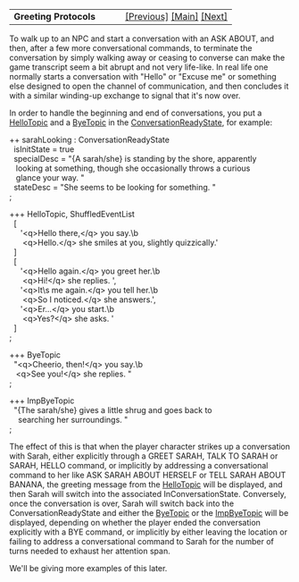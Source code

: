 <table width="100%" data-border="0" data-cellspacing="0"
data-cellpadding="3" data-bgcolor="#C0C0C0">
<colgroup>
<col style="width: 50%" />
<col style="width: 50%" />
</colgroup>
<tbody>
<tr>
<td style="text-align: left;"><strong>Greeting Protocols<br />
</strong></td>
<td style="text-align: right;"><a
href="conversationreadystate.htm">[Previous]</a> <a
href="generalintroduction.htm">[Main]</a> <a
href="topicentry.htm">[Next]</a></td>
</tr>
</tbody>
</table>

  
To walk up to an NPC and start a conversation with an ASK ABOUT, and
then, after a few more conversational commands, to terminate the
conversation by simply walking away or ceasing to converse can make the
game transcript seem a bit abrupt and not very life-like. In real life
one normally starts a conversation with "Hello" or "Excuse me" or
something else designed to open the channel of communication, and then
concludes it with a similar winding-up exchange to signal that it's now
over.  
  
In order to handle the beginning and end of conversations, you put a
[HelloTopic](hellotopic.htm) and a [ByeTopic](byetopic.htm) in the
[ConversationReadyState](conversationreadystate.htm), for example:  
  
++ sarahLooking : ConversationReadyState  
  isInitState = true  
  specialDesc = "{A sarah/she} is standing by the shore, apparently  
   looking at something, though she occasionally throws a curious  
   glance your way. "  
  stateDesc = "She seems to be looking for something. "  
;  
  
+++ HelloTopic, ShuffledEventList  
  \[   
     '\<q\>Hello there,\</q\> you say.\b  
      \<q\>Hello.\</q\> she smiles at you, slightly quizzically.'  
  \]  
  \[  
     '\<q\>Hello again.\</q\> you greet her.\b  
      \<q\>Hi!\</q\> she replies. ',  
     '\<q\>It\\s me again.\</q\> you tell her.\b  
      \<q\>So I noticed.\</q\> she answers.',  
     '\<q\>Er...\</q\> you start.\b  
      \<q\>Yes?\</q\> she asks. '    
  \]  
;  
  
+++ ByeTopic  
  "\<q\>Cheerio, then!\</q\> you say.\b  
   \<q\>See you!\</q\> she replies. "  
;  
  
  
+++ ImpByeTopic  
  "{The sarah/she} gives a little shrug and goes back to  
    searching her surroundings. "  
;  
  
The effect of this is that when the player character strikes up a
conversation with Sarah, either explicitly through a GREET SARAH, TALK
TO SARAH or SARAH, HELLO command, or implicitly by addressing a
conversational command to her like ASK SARAH ABOUT HERSELF or TELL SARAH
ABOUT BANANA, the greeting message from the [HelloTopic](hellotopic.htm)
will be displayed, and then Sarah will switch into the associated
InConversationState. Conversely, once the conversation is over, Sarah
will switch back into the ConversationReadyState and either the
[ByeTopic](byetopic.htm) or the [ImpByeTopic](impbyetopic.htm) will be
displayed, depending on whether the player ended the conversation
explicitly with a BYE command, or implicitly by either leaving the
location or failing to address a conversational command to Sarah for the
number of turns needed to exhaust her attention span.  
  
We'll be giving more examples of this later.  
